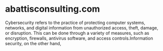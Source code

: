 # abattisconsulting.com
Cybersecurity refers to the practice of protecting computer systems, networks, and digital information from unauthorized access, theft, damage, or disruption. This can be done through a variety of measures, such as encryption, firewalls, antivirus software, and access controls.Information security, on the other hand, 
